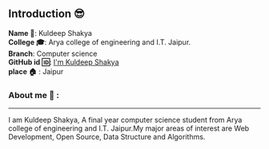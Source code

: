 ## Introduction :sunglasses:
**Name :name_badge:**:     Kuldeep Shakya
<br>
**College :mortar_board:**: Arya college of engineering and I.T. Jaipur.
<br>
**Branch**: Computer science
<br>
**GitHub id :id:**: [I'm Kuldeep Shakya](https://github.com/kuldeep123kd)
<br>
**place :house:** : Jaipur
### About me :boy: :
---
I am Kuldeep Shakya, A final year computer science student from Arya college of engineering and I.T. Jaipur.My major areas of interest are Web Development, Open Source, Data
Structure and Algorithms.